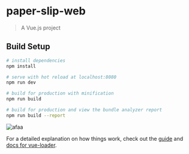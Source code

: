 # paper-slip-web

> A Vue.js project

## Build Setup

``` bash
# install dependencies
npm install

# serve with hot reload at localhost:8080
npm run dev

# build for production with minification
npm run build

# build for production and view the bundle analyzer report
npm run build --report
```

![afaa](http://47.104.139.117:8086/elfinder/connector?cmd=file&target=A_ZG9ja2VyLzIwMTktMDctMDNfMTYwNjAxLnBuZw_E_E)

For a detailed explanation on how things work, check out the [guide](http://vuejs-templates.github.io/webpack/) and [docs for vue-loader](http://vuejs.github.io/vue-loader).
